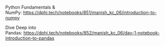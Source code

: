 <p>Python Fundamentals &amp; NumPy:&nbsp;<a href="https://dphi.tech/notebooks/851/manish_kc_06/introduction-to-numpy" target="_blank">https://dphi.tech/notebooks/851/manish_kc_06/introduction-to-numpy</a></p>

<p>Dive Deep into Pandas:&nbsp;<a href="https://dphi.tech/notebooks/852/manish_kc_06/day-1-notebook-introduction-to-pandas" target="_blank">https://dphi.tech/notebooks/852/manish_kc_06/day-1-notebook-introduction-to-pandas</a></p>